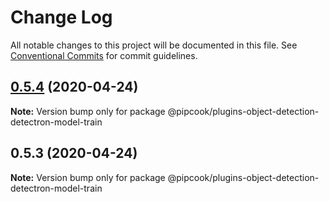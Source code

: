 # Change Log

All notable changes to this project will be documented in this file.
See [Conventional Commits](https://conventionalcommits.org) for commit guidelines.

## [0.5.4](https://github.com/alibaba/pipcook/compare/@pipcook/plugins-object-detection-detectron-model-train@0.5.3...@pipcook/plugins-object-detection-detectron-model-train@0.5.4) (2020-04-24)

**Note:** Version bump only for package @pipcook/plugins-object-detection-detectron-model-train





## 0.5.3 (2020-04-24)

**Note:** Version bump only for package @pipcook/plugins-object-detection-detectron-model-train
